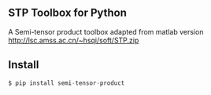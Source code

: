 ## STP Toolbox for Python
A Semi-tensor product toolbox adapted from matlab version
http://lsc.amss.ac.cn/~hsqi/soft/STP.zip

## Install
``` Python
$ pip install semi-tensor-product
